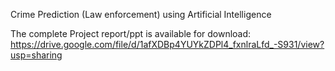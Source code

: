 Crime Prediction (Law enforcement) using Artificial Intelligence

The complete Project report/ppt is available for download:
https://drive.google.com/file/d/1afXDBp4YUYkZDPl4_fxnlraLfd_-S931/view?usp=sharing
